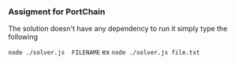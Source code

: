 ### Assigment for PortChain

The solution doesn't have any dependency to run it simply type the following

`node ./solver.js  FILENAME`
ex
`node ./solver.js file.txt`